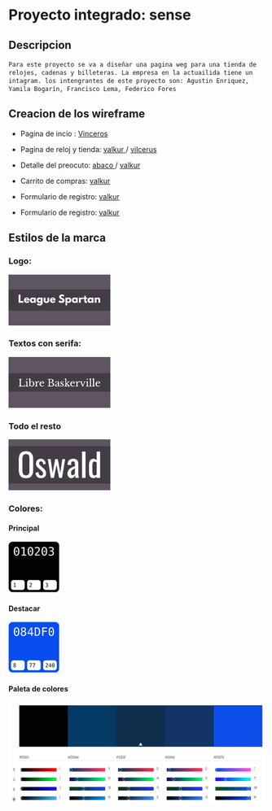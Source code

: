# Proyecto integrado: sense
## Descripcion
    Para este proyecto se va a diseñar una pagina weg para una tienda de relojes, cadenas y billeteras. La empresa en la actuailida tiene un intagram. los intengrantes de este proyecto son: Agustin Enriquez, Yamila Bogarín, Francisco Lema, Federico Fores

## Creacion de los wireframe
- Pagina de incio : <a href="https://vincerocollective.com"> Vinceros </a>
- Pagina de reloj y tienda: <a href = "https://www.valkur.com.ar/relojes/hombre1/"> valkur </a> / <a href = "https://vincerocollective.com/collections/mens-watches"> vilcerus </a>

- Detalle del preocuto: <a href = "https://abaco.la/shop/colt-acero/"> abaco </a> / <a href = "https://www.valkur.com.ar/productos/reloj-varallx/"> valkur </a>

- Carrito de compras:  <a href = "https://vincerocollective.com/pages/international-checkout#Global-e_International_Checkout"> valkur </a> 

- Formulario de registro: <a href = "https://www.valkur.com.ar/account/register/"> valkur </a>

- Formulario de registro: <a href = "https://www.valkur.com.ar/"> valkur</a>

## Estilos de la marca

### Logo: <br>

<a href = "https://www.fontsquirrel.com/fonts/league-spartan"> <img src= "./stiles/typography/LeagueSpartan.png" height = 100> </a> <br>

### Textos con serifa: <br>
<a href = "https://www.fontsquirrel.com/fonts/libre-baskerville"> <img src = "./stiles/typography/LibreBarskeville.png" height = 100>
</a> <br>

### Todo el resto
<a href = "https://www.fontsquirrel.com/fonts/oswald"> <img src = "./stiles/typography/Oswald.png" height = 100>
</a> <br>

### Colores:
#### Principal
<a href = "https://encycolorpedia.es/010203"> <img src = "./stiles/colors/010203.svg" height = 100>
</a> <br>
#### Destacar
<a href = "https://encycolorpedia.es/084df0"> <img src = "./stiles/colors/084df0.svg" height = 100>
</a> <br>

#### Paleta de colores <Esto aun no se decidio>

<a href = "https://color.adobe.com/es/create/color-wheel#"> <img src = "./stiles/colors/PaletaDeColores.png" height = 200>
</a> <br>